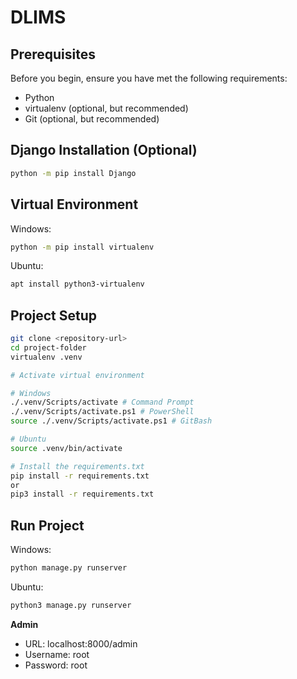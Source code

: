 # DLIMS

## Prerequisites

Before you begin, ensure you have met the following requirements:

- Python
- virtualenv (optional, but recommended)
- Git (optional, but recommended)

## Django Installation (Optional)
```bash
python -m pip install Django
```

## Virtual Environment
Windows:
```bash
python -m pip install virtualenv
```

Ubuntu:
```bash
apt install python3-virtualenv
```

## Project Setup
```bash
git clone <repository-url>
cd project-folder
virtualenv .venv

# Activate virtual environment

# Windows
./.venv/Scripts/activate # Command Prompt
./.venv/Scripts/activate.ps1 # PowerShell
source ./.venv/Scripts/activate.ps1 # GitBash

# Ubuntu
source .venv/bin/activate

# Install the requirements.txt
pip install -r requirements.txt
or
pip3 install -r requirements.txt
```

## Run Project
Windows:
```bash
python manage.py runserver
```

Ubuntu:
```bash
python3 manage.py runserver
```

**Admin**
- URL: localhost:8000/admin
- Username: root
- Password: root
